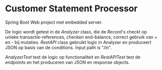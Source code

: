 # Customer Statement Processor
Spring Boot Web project met embedded server. 

De logic wordt getest in de *Analyzer* class, die de *Record*'s checkt op unieke transactie-references, checken end-balance, correct gebruik van + en - bij mutaties. 
*RestAPI* class gebruikt logic in Analyzer en produceert JSON op basis van de conditions. Input path is "/in".

*AnalyzerTest* test de logic op functionaliteit en *RestAPITest* test de endpoints en het produceren van JSON en response objects.
